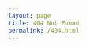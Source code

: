 ```yaml
---
layout: page
title: 404 Not Found
permalink: /404.html
---
```

<style>
.header {
    height: 50vh;
}
</style>
<script>
window._interval = setInterval(function() {
if (constellation) {
    clearInterval(window._interval);
    Math.random() > 0.5 ? constellation() : bouncyBall();
}
}, 100)
</script>
